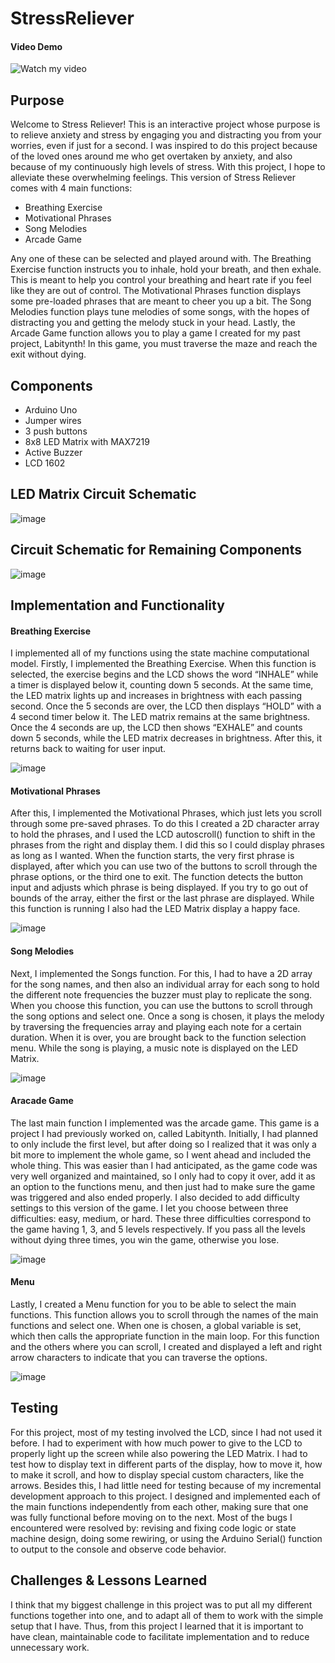# StressReliever

#### Video Demo
![Watch my video](https://www.youtube.com/watch?v=dzWFiDtVErs&t=25s)

## Purpose
Welcome to Stress Reliever! This is an interactive project whose purpose is to relieve anxiety and stress by engaging you and distracting you from your worries, even if just for a second. I was inspired to do this project because of the loved ones around me who get overtaken by anxiety, and also because of my continuously high levels of stress. With this project, I hope to alleviate these overwhelming feelings.
This version of Stress Reliever comes with 4 main functions:

* Breathing Exercise
* Motivational Phrases
* Song Melodies
* Arcade Game

Any one of these can be selected and played around with. 
The Breathing Exercise function instructs you to inhale, hold your breath, and then exhale. This is meant to help you control your breathing and heart rate if you feel like they are out of control. 
The Motivational Phrases function displays some pre-loaded phrases that are meant to cheer you up a bit. 
The Song Melodies function plays tune melodies of some songs, with the hopes of distracting you and getting the melody stuck in your head. 
Lastly, the Arcade Game function allows you to play a game I created for my past project, Labitynth! In this game, you must traverse the maze and reach the exit without dying.

## Components

* Arduino Uno
* Jumper wires
* 3 push buttons
* 8x8 LED Matrix with MAX7219
* Active Buzzer
* LCD 1602

## LED Matrix Circuit Schematic

![image](./images/matrix.diagram.png)

## Circuit Schematic for Remaining Components

![image](./images/circuit.diagram.png)

## Implementation and Functionality

  #### Breathing Exercise
  I implemented all of my functions using the state machine computational model. Firstly, I implemented the Breathing Exercise. When this function is selected, the exercise begins and the LCD shows the word “INHALE” while a timer is displayed below it, counting down 5 seconds. At the same time, the LED matrix lights up and increases in brightness with each passing second. Once the 5 seconds are over, the LCD then displays “HOLD” with a 4 second timer below it. The LED matrix remains at the same brightness. Once the 4 seconds are up, the LCD then shows “EXHALE” and counts down 5 seconds, while the LED matrix decreases in brightness. After this, it returns back to waiting for user input.
  
 ![image](./images/breathing.jpg)
  
  #### Motivational Phrases
  After this, I implemented the Motivational Phrases, which just lets you scroll through some pre-saved phrases. To do this I created a 2D character array to hold the phrases, and I used the LCD autoscroll() function to shift in the phrases from the right and display them. I did this so I could display phrases as long as I wanted. When the function starts, the very first phrase is displayed, after which you can use two of the buttons to scroll through the phrase options, or the third one to exit. The function detects the button input and adjusts which phrase is being displayed. If you try to go out of bounds of the array, either the first or the last phrase are displayed. While this function is running I also had the LED Matrix display a happy face. 
  
 ![image](./images/motivational.jpg)
  
  #### Song Melodies
  Next, I implemented the Songs function. For this, I had to have a 2D array for the song names, and then also an individual array for each song to hold the different note frequencies the buzzer must play to replicate the song. When you choose this function, you can use the buttons to scroll through the song options and select one.  Once a song is chosen, it plays the melody by traversing the frequencies array and playing each note for a certain duration. When it is over, you are brought back to the function selection menu. While the song is playing, a music note is displayed on the LED Matrix. 
  
 ![image](./images/melody.jpg)
  
  #### Aracade Game
  The last main function I implemented was the arcade game. This game is a project I had previously worked on, called Labitynth. Initially, I had planned to only include the first level, but after doing so I realized that it was only a bit more to implement the whole game, so I went ahead and included the whole thing. This was easier than I had anticipated, as the game code was very well organized and maintained, so I only had to copy it over, add it as an option to the functions menu, and then just had to make sure the game was triggered and also ended properly. I also decided to add difficulty settings to this version of the game. I let you choose between three difficulties: easy, medium, or hard. These three difficulties correspond to the game having 1, 3, and 5 levels respectively. If you pass all the levels without dying three times, you win the game, otherwise you lose. 
  
 ![image](./images/arcade.jpg)
  
  #### Menu
  Lastly, I created a Menu function for you to be able to select the main functions. This function allows you to scroll through the names of the main functions and select one. When one is chosen, a global variable is set, which then calls the appropriate function in the main loop. For this function and the others where you can scroll, I created and displayed a left and right arrow characters to indicate that you can traverse the options.
  
 ![image](./images/menu.jpg)
  
 ## Testing
  For this project, most of my testing involved the LCD, since I had not used it before. I had to experiment with how much power to give to the LCD to properly light up the screen while also powering the LED Matrix. I had to test how to display text in different parts of the display, how to move it, how to make it scroll, and how to display special custom characters, like the arrows. 
Besides this, I had little need for testing because of my incremental development approach to this project. I designed and implemented each of the main functions independently from each other, making sure that one was fully functional before moving on to the next. Most of the bugs I encountered were resolved by: revising and fixing code logic or state machine design, doing some rewiring, or using the Arduino Serial() function to output to the console and observe code behavior. 

## Challenges & Lessons Learned
I think that my biggest challenge in this project was to put all my different functions together into one, and to adapt all of them to work with the simple setup that I have. Thus, from this project I learned that it is important to have clean, maintainable code to facilitate implementation and to reduce unnecessary work.
